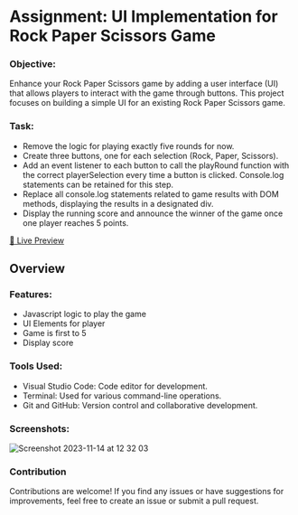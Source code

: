 # Assignment: UI Implementation for Rock Paper Scissors Game

### Objective:
Enhance your Rock Paper Scissors game by adding a user interface (UI) that allows players to interact with the game through buttons. This project focuses on building a simple UI for an existing Rock Paper Scissors game.

### Task:
  - Remove the logic for playing exactly five rounds for now.
  - Create three buttons, one for each selection (Rock, Paper, Scissors).
  - Add an event listener to each button to call the playRound function with the correct playerSelection every time a button is clicked. Console.log statements can be retained for this step.
  - Replace all console.log statements related to game results with DOM methods, displaying the results in a designated div.
  - Display the running score and announce the winner of the game once one player reaches 5 points.

[🔗 Live Preview](https://steffan-s.github.io/odin_rockpaper/)

## Overview

### Features:

- Javascript logic to play the game
- UI Elements for player
- Game is first to 5
- Display score

### Tools Used:

- Visual Studio Code: Code editor for development.
- Terminal: Used for various command-line operations.
- Git and GitHub: Version control and collaborative development.

### Screenshots:

![Screenshot 2023-11-14 at 12 32 03](https://github.com/Steffan-S/odin_rockpaper/assets/142731728/dcdb1720-c4ae-42cd-8adf-e00ddef70664)

### Contribution

Contributions are welcome! If you find any issues or have suggestions for improvements, feel free to create an issue or submit a pull request.

